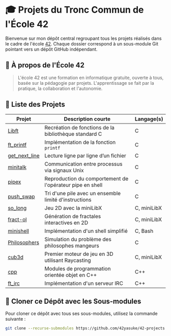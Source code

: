 # 🎓 Projets du Tronc Commun de l'École 42

Bienvenue sur mon dépôt central regroupant tous les projets réalisés dans le cadre de l'école [42](https://42.fr). Chaque dossier correspond à un sous-module Git pointant vers un dépôt GitHub indépendant.

## 🏫 À propos de l'École 42

> L'école 42 est une formation en informatique gratuite, ouverte à tous, basée sur la pédagogie par projets. L'apprentissage se fait par la pratique, la collaboration et l'autonomie.

## 📂 Liste des Projets

| Projet        | Description courte                          | Langage(s)      |
|---------------|---------------------------------------------|-----------------|
| [Libft](https://github.com/42yasuke/libft) | Recréation de fonctions de la bibliothèque standard C | C |
| [ft_printf](https://github.com/42yasuke/ft_printf) | Implémentation de la fonction `printf` | C |
| [get_next_line](https://github.com/42yasuke/get_next_line) | Lecture ligne par ligne d’un fichier | C |
| [minitalk](https://github.com/42yasuke/minitalk) | Communication entre processus via signaux Unix | C |
| [pipex](https://github.com/42yasuke/pipex) | Reproduction du comportement de l'opérateur pipe en shell | C |
| [push_swap](https://github.com/42yasuke/push_swap) | Tri d'une pile avec un ensemble limité d'instructions | C |
| [so_long](https://github.com/42yasuke/so_long) | Jeu 2D avec la miniLibX | C, miniLibX |
| [fract-ol](https://github.com/42yasuke/fract-ol) | Génération de fractales interactives en 2D | C, miniLibX |
| [minishell](https://github.com/42yasuke/minishell)   | Implémentation d'un shell simplifié | C, Bash         |
| [Philosophers](https://github.com/42yasuke/philo) | Simulation du problème des philosophes mangeurs | C |
| [cub3d](https://github.com/42yasuke/cub3d) | Premier moteur de jeu en 3D utilisant Raycasting | C, miniLibX |
| [cpp](https://github.com/42yasuke/cpp) | Modules de programmation orientée objet en C++ | C++ |
| [ft_irc](https://github.com/42yasuke/ft_irc) | Implémentation d'un serveur IRC | C++ |

## 🚀 Cloner ce Dépôt avec les Sous-modules

Pour cloner ce dépôt avec tous ses sous-modules, utilisez la commande suivante :

```bash
git clone --recurse-submodules https://github.com/42yasuke/42-projects.git
